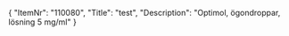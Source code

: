 {
  "ItemNr": "110080",
  "Title": "test",
  "Description": "Optimol, ögondroppar, lösning 5 mg/ml"
}